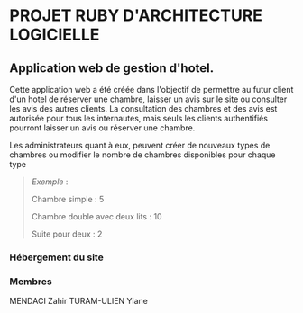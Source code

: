 # PROJET RUBY D'ARCHITECTURE LOGICIELLE

## Application web de gestion d'hotel.

Cette application web a été créée dans l'objectif de permettre au futur client d'un hotel de réserver une chambre, laisser un avis sur le site ou consulter les avis des autres clients. La consultation des chambres et des avis est autorisée pour tous les internautes, mais seuls les clients authentifiés pourront laisser un avis ou réserver une chambre.

Les administrateurs quant à eux, peuvent créer de nouveaux types de chambres ou modifier le nombre de chambres disponibles pour chaque type
> *Exemple* :
>
> Chambre simple : 5
>
> Chambre double avec deux lits : 10
>
> Suite pour deux : 2

### Hébergement du site

### Membres
MENDACI Zahir
TURAM-ULIEN Ylane
